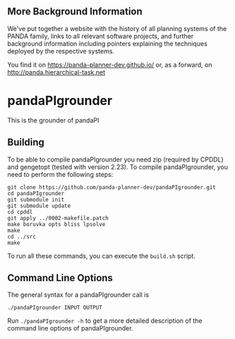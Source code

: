 ## More Background Information

We've put together a website with the history of all planning systems of the PANDA family, links to all relevant software projects, and further background information including pointers explaining the techniques deployed by the respective systems.

You find it on https://panda-planner-dev.github.io/ or, as a forward, on http://panda.hierarchical-task.net


# pandaPIgrounder

This is the grounder of pandaPI


## Building

To be able to compile pandaPIgrounder you need zip (required by CPDDL) and gengetopt (tested with version 2.23).
To compile pandaPIgrounder, you need to perform the following steps:

```
git clone https://github.com/panda-planner-dev/pandaPIgrounder.git
cd pandaPIgrounder
git submodule init
git submodule update
cd cpddl
git apply ../0002-makefile.patch
make boruvka opts bliss lpsolve
make
cd ../src
make
```

To run all these commands, you can execute the `build.sh` script.

## Command Line Options

The general syntax for a pandaPIgrounder call is
```
./pandaPIgrounder INPUT OUTPUT
```

Run `./pandaPIgrounder -h` to get a more detailed description of the command line options of pandaPIgrounder.
